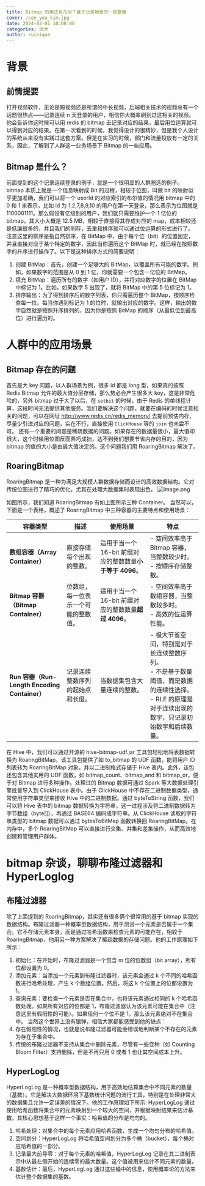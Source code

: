 ```yaml
---
title: Bitmap 的用法有几何？基于业务场景的一些整理
cover: /see_you_kim.jpg
date: 2024-02-01 10:00:00
categories: 技术
author: ruinique
---
```


# 背景

## 前情提要

打开视频软件，无论是短视频还是所谓的中长视频，后端相关技术的视频总有一个话题很热点——记录连续 n 天登录的用户，相信你大概率刷到过这相关的视频。他会告诉你这时候可以用 redis 的 bitmap 去记录对应的结果，最后用位运算就可以得到对应的结果。在第一次看到的时候，我觉得设计的很精妙，但是我个人设计的系统从来没有实践过这套方案。但是在实习的时候，部门和流量投放有一定的关系，因此，了解到了人群这一业务场景下 Bitmap 的一些应用。

## Bitmap 是什么？

前面提到的这个记录连续登录的例子，就是一个很明显的人群圈选的例子。
bitmap 本质上就是一个信息映射成 Bit 的过程，相较于位图，叫做 bit 的映射似乎更加准确，我们可以将一个 userId 的对应索引的布尔值的情况用 bitmap 中的 0 和 1 来表示，比如 id 为 1,2,7,8,9,10 的用户在第一天登录，那么表示为位图就是 1100001111。那么假设有亿级别的用户，我们就只需要维护一个 1 亿位的 bitmap，其大小大概是 12.5 MB，相较于直接将其存成对应的 map，成本相较还是低廉很多的，并且我们的判存，去重和排序就可以通过位运算的形式进行了。
注意这里的排序是指自然排序，在 BitMap 中，由于每个位（bit）的位置固定，并且直接对应于某个特定的数字，因此当你遍历这个 BitMap 时，就已经在按照数字的升序进行操作了。以下是这种排序方式的简要说明：

1. 创建 BitMap：首先，创建一个足够大的 BitMap，以覆盖所有可能的数字。例如，如果数字的范围是从 0 到 1 亿，你就需要一个包含一亿位的 BitMap。
2. 填充 BitMap：遍历所有的数字（如用户 ID），并将对应数字的位置在 BitMap 中标记为 1。比如，如果数字 5 出现了，就将 BitMap 中的第 5 位标记为 1。
3. 排序输出：为了得到排序后的数字列表，你只需遍历整个 BitMap，按顺序检查每一位。每当你遇到标记为 1 的位时，就输出对应的数字。这样，输出的数字自然就是按照升序排列的，因为你是按照 BitMap 的顺序（从最低位到最高位）进行遍历的。

# 人群中的应用场景

## Bitmap 存在的问题

首先是大 key 问题，以人群场景为例，很多 id 都是 long 型，如果真的按照 Redis Bitmap 允许的最大值分层存储，那么势必会产生很多大 key，这是非常危险的，另外 bitmap 过于大了以后，在 `setbit` 的时候，由于 Redis 的单线程计算，这段时间无法提供其他服务。我们要解决这个问题，就要在编码的时候注意相关的问题，可以在网址 http://www.redis.cn/redis_memory/ 去提前预估内存，尽量少引进对应的问题，实在不行，直接使用 `ClickHouse` 等的 `join` 也未尝不可。
还有一个重要的问题是稀疏数据的问题。如果存在的数据量很小，最大值却很大，这个时候用位图反而弄巧成拙，达不到我们想要节省内存的目的，因为 bitmap 的值的大小是由最大值决定的。这个问题我们用 RoaringBitmap 解决了。

## RoaringBitmap

RoaringBitmap 是一种为满足大规模人群数据存储而设计的高效数据结构。它对传统位图进行了精巧的优化，尤其在处理大数据集时表现出色。
![image.png](https://image.itbaima.cn/images/336/image-20240304151848808.png)

如图所示，我们知道 RoaringBitmap 有如上图所示三种 Container。
当然可以，下面是一个表格，概述了 RoaringBitmap 中三种容器的主要特点和使用场景：

| 容器类型                                      | 描述                                 | 使用场景                                                  | 特点                                                                                                                                                         |
| --------------------------------------------- | ------------------------------------ | --------------------------------------------------------- | ------------------------------------------------------------------------------------------------------------------------------------------------------------ |
| **数组容器（Array Container）**               | 直接存储每个出现的整数。             | 适用于当一个 16-bit 前缀对应的整数数量**小于等于 4096**。 | - 空间效率高于 Bitmap 容器，当整数较少时。 <br> - 按顺序存储整数。                                                                                           |
| **Bitmap 容器（Bitmap Container）**           | 位数组，每一位表示一个可能的整数值。 | 适用于当一个 16-bit 前缀对应的整数数量**超过 4096**。     | - 空间效率高于数组容器，当整数较多时。 <br> - 高效的位运算性能。                                                                                             |
| **Run 容器（Run-Length Encoding Container）** | 记录连续整数序列的起始点和长度。     | 当数据集包含大量连续的整数。                              | - 极大节省空间，特别是对于长连续整数序列。 <br> - 不是基于数量阈值，而是数据的连续性选择。 <br> - RLE 的原理是对于连续出现的数字，只记录初始数字和后续数量。 |

在 Hive 中，我们可以通过开源的 hive-bitmap-udf.jar 工具包轻松地将表数据转换为 RoaringBitMap。该工具包提供了如 to_bitmap 的 UDF 函数，能将用户 ID 列表转为 RoaringBitMap 对象，并以二进制格式存储于 Hive 表内。此外，该包还包含其他实用的 UDF 函数，如 bitmap_count、bitmap_and 和 bitmap_or，便于对 Bitmap 进行多种操作。处理过的 Bitmap 数据可通过 Spark 等大数据处理引擎批量导入到 ClickHouse 表中。由于 ClickHouse 中不存在二进制数据类型，通常使用字符串类型来接收 Hive 中的二进制数据。通过 byteToString 函数，我们可以将 Hive 表中的 bitmap 数据转换为字符串，这一过程涉及将二进制数据转为字节数组（byte[]），再通过 BASE64 编码成字符串。从 ClickHouse 读取的字符串类型的 bitmap 数据可以通过 bytesToBitMap 函数转换回 RoaringBitMap。在内存中，多个 RoaringBitMap 可以直接进行交集、并集和差集操作，从而高效地创建和管理用户群体。

# bitmap 杂谈，聊聊布隆过滤器和 HyperLoglog

## 布隆过滤器

除了上面提到的 RoaringBitmap，其实还有很多俩个很常用的基于 bitmap 实现的数据结构。布隆过滤器一种概率型数据结构，用于测试一个元素是否属于一个集合。它不存储元素本身，而是通过哈希函数来检查元素的可能存在，相较于 RoaringBitmap，他用另一种方案解决了稀疏数据的存储问题。他的工作原理如下所示：

1. 初始化：在开始时，布隆过滤器是一个包含 m 位的位数组（bit array），所有位都设置为 0。
2. 添加元素：当添加一个元素到布隆过滤器时，该元素会通过 k 个不同的哈希函数进行哈希处理，产生 k 个数组位置。然后，将这 k 个位置上的位都设置为 1。
3. 查询元素：要检查一个元素是否在集合中，也将该元素通过相同的 k 个哈希函数处理。如果所有对应的位都是 1，布隆过滤器认为该元素可能在集合中（注意这里有假阳性的可能）。如果任何一个位不是 1，那么该元素绝对不在集合中。
   当然这个世界上没有银弹，相信大家都能感受到他的缺点：
4. 存在假阳性的情况，也就是说布隆过滤器可能会错误地判断某个不存在的元素为存在于集合中。
5. 传统的布隆过滤器不支持从集合中删除元素，尽管有一些变种（如 Counting Bloom Filter）支持删除，但是不再只用 0 或者 1 也让其空间成本上升。

## HyperLogLog

HyperLogLog 是一种概率型数据结构，用于高效地估算集合中不同元素的数量（基数）。它是解决大数据环境下基数统计问题的流行工具，特别是在处理非常大的数据集且允许一定误差的情况下。他的工作原理如下所示:
HyperLogLog 通过使用哈希函数将集合中的元素映射到一个较大的空间，并根据映射结果来估计基数。其核心思想基于这样一个事实：哈希值的分布是均匀的。

1. 哈希处理：对集合中的每个元素应用哈希函数，生成一个均匀分布的哈希值。
2. 空间划分：HyperLogLog 将哈希值空间划分为多个桶（bucket），每个桶对应哈希值的一部分。
3. 记录最大前导零：对于每个元素的哈希值，HyperLogLog 记录在其二进制表示中从最左侧开始的连续零的最大数量。这个值被用来估计不同元素的数量。
4. 基数估计：最后，HyperLogLog 通过这些桶中的信息，使用概率论的方法来估计整个数据集的基数。

